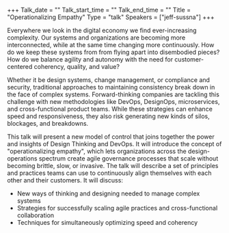 +++
Talk_date = ""
Talk_start_time = ""
Talk_end_time = ""
Title = "Operationalizing Empathy"
Type = "talk"
Speakers = ["jeff-sussna"]
+++

Everywhere we look in the digital economy we find ever-increasing complexity. Our systems and organizations are becoming more interconnected, while at the same time changing more continuously. How do we keep these systems from from flying apart into disembodied pieces? How do we balance agility and autonomy with the need for customer-centered coherency, quality, and value?

Whether it be design systems, change management, or compliance and security, traditional approaches to maintaining consistency break down in the face of complex systems. Forward-thinking companies are tackling this challenge with new methodologies like DevOps, DesignOps, microservices, and cross-functional product teams. While these strategies can enhance speed and responsiveness, they also risk generating new kinds of silos, blockages, and breakdowns.

This talk will present a new model of control that joins together the power and insights of Design Thinking and DevOps. It will introduce the concept of "operationalizing empathy", which lets organizations across the design-operations spectrum create agile governance processes that scale without becoming brittle, slow, or invasive. The talk will describe a set of principles and practices teams can use to continuously align themselves with each other and their customers. It will discuss:

* New ways of thinking and designing needed to manage complex systems
* Strategies for successfully scaling agile practices and cross-functional collaboration 
* Techniques for simultaneously optimizing speed and coherency
